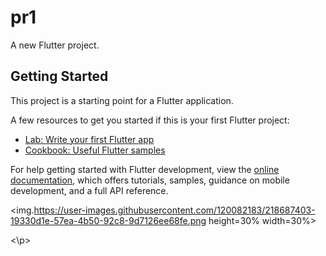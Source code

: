 # pr1

A new Flutter project.

## Getting Started

This project is a starting point for a Flutter application.

A few resources to get you started if this is your first Flutter project:

- [Lab: Write your first Flutter app](https://docs.flutter.dev/get-started/codelab)
- [Cookbook: Useful Flutter samples](https://docs.flutter.dev/cookbook)

For help getting started with Flutter development, view the
[online documentation](https://docs.flutter.dev/), which offers tutorials,
samples, guidance on mobile development, and a full API reference.


<p>

<img.https://user-images.githubusercontent.com/120082183/218687403-19330d1e-57ea-4b50-92c8-9d7126ee68fe.png height=30% width=30%>

<\p>
